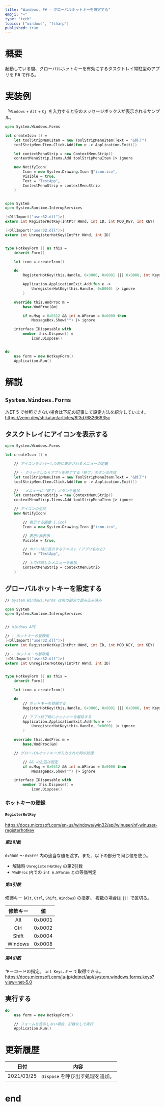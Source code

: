 ```yaml
---
title: "Windows, F# - グローバルホットキーを設定する"
emoji: "⌨"
type: "tech"
topics: ["windows", "fsharp"]
published: true
---
```


# 概要

起動している間、グローバルホットキーを有効にするタスクトレイ常駐型のアプリを F# で作る。

# 実装例

「`Windows` + `Alt` + `C`」を入力すると空のメッセージボックスが表示されるサンプル。

```fsharp
open System.Windows.Forms

let createIcon () =
    let toolStripMenuItem = new ToolStripMenuItem(Text = "&終了")
    toolStripMenuItem.Click.Add(fun e -> Application.Exit())

    let contextMenuStrip = new ContextMenuStrip()
    contextMenuStrip.Items.Add toolStripMenuItem |> ignore

    new NotifyIcon(
        Icon = new System.Drawing.Icon @"icon.ico",
        Visible = true,
        Text = "TestApp",
        ContextMenuStrip = contextMenuStrip
    )


open System
open System.Runtime.InteropServices

[<DllImport("user32.dll")>]
extern int RegisterHotKey(IntPtr HWnd, int ID, int MOD_KEY, int KEY)

[<DllImport("user32.dll")>]
extern int UnregisterHotKey(IntPtr HWnd, int ID)


type HotkeyForm () as this =
    inherit Form()

    let icon = createIcon()

    do
        RegisterHotKey(this.Handle, 0x0000, 0x0001 ||| 0x0008, int Keys.C) |> ignore

        Application.ApplicationExit.Add(fun e ->
            UnregisterHotKey(this.Handle, 0x0000) |> ignore
        )

    override this.WndProc m =
        base.WndProc(&m)

        if m.Msg = 0x0312 && int m.WParam = 0x0000 then
            MessageBox.Show("") |> ignore

    interface IDisposable with
        member this.Dispose() =
            icon.Dispose()


do
    use form = new HotkeyForm()
    Application.Run()
```

# 解説

## `System.Windows.Forms`

.NET 5 で参照できない場合は下記の記事にて設定方法を紹介しています。
https://zenn.dev/shikatan/articles/8f3d768266935c

## タスクトレイにアイコンを表示する

```fsharp
open System.Windows.Forms

let createIcon () =

    // アイコンをホバーした時に表示されるメニューの定義

    // - クリックしたらアプリを終了する「終了」ボタンの作成
    let toolStripMenuItem = new ToolStripMenuItem(Text = "&終了")
    toolStripMenuItem.Click.Add(fun e -> Application.Exit())

    // - メニューに「終了」ボタンを追加
    let contextMenuStrip = new ContextMenuStrip()
    contextMenuStrip.Items.Add toolStripMenuItem |> ignore

    // アイコンの生成
    new NotifyIcon(

        // 表示する画像 (.ico)
        Icon = new System.Drawing.Icon @"icon.ico",

        // 表示/非表示
        Visible = true,

        // ホバー時に表示するテキスト (アプリ名など)
        Text = "TestApp",

        // 上で作成したメニューを追加
        ContextMenuStrip = contextMenuStrip
    )
```

## グローバルホットキーを設定する

```fsharp
// System.Windows.Forms は前の部分で読み込み済み

open System
open System.Runtime.InteropServices


// Windows API

// - ホットキーの登録用
[<DllImport("user32.dll")>]
extern int RegisterHotKey(IntPtr HWnd, int ID, int MOD_KEY, int KEY)

// - ホットキーの解除用
[<DllImport("user32.dll")>]
extern int UnregisterHotKey(IntPtr HWnd, int ID)


type HotkeyForm () as this =
    inherit Form()

    let icon = createIcon()

    do
        // ホットキーを登録する
        RegisterHotKey(this.Handle, 0x0000, 0x0001 ||| 0x0008, int Keys.C) |> ignore

        // アプリ終了時にホットキーを解除する
        Application.ApplicationExit.Add(fun e ->
            UnregisterHotKey(this.Handle, 0x0000) |> ignore
        )

    override this.WndProc m =
        base.WndProc(&m)

	// グローバルホットキーが入力された時の処理

        // && の左辺は固定
        if m.Msg = 0x0312 && int m.WParam = 0x0000 then
            MessageBox.Show("") |> ignore

    interface IDisposable with
        member this.Dispose() =
            icon.Dispose()
```

### ホットキーの登録

#### `RegisterHotKey`

https://docs.microsoft.com/en-us/windows/win32/api/winuser/nf-winuser-registerhotkey

##### 第2引数

`0x0000` ～ `0xbfff` 内の適当な値を渡す。また、以下の部分で同じ値を使う。

- 解除時 `UnregisterHotKey` の第2引数
- `WndProc` 内での `int m.WParam` との等価判定

##### 第3引数

修飾キー (`Alt`, `Ctrl`, `Shift`, `Windows`) の指定。
複数の場合は `|||` で区切る。

|修飾キー|値|
|:-:|:-:|
|Alt|0x0001|
|Ctrl|0x0002|
|Shift|0x0004|
|Windows|0x0008|

##### 第4引数

キーコードの指定。
`int Keys.キー` で取得できる。
https://docs.microsoft.com/ja-jp/dotnet/api/system.windows.forms.keys?view=net-5.0

## 実行する

```fsharp
do
    use form = new HotkeyForm()

    // フォームを表示しない場合、引数なしで実行
    Application.Run()
```

# 更新履歴

|日付|内容|
|:-:|:-:|
|2021/03/25|`Dispose` を呼び出す処理を追加。|

# end
